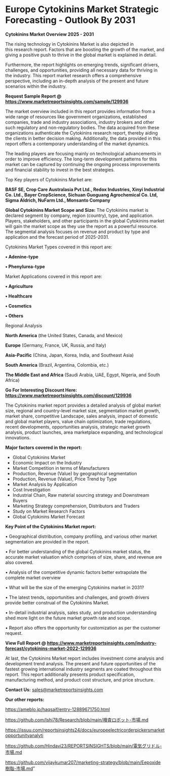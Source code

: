 # Europe Cytokinins Market Strategic Forecasting - Outlook By 2031

<Strong> Cytokinins Market Overview 2025 - 2031</strong>

The rising technology in Cytokinins Market is also depicted in this research report. Factors that are boosting the growth of the market, and giving a positive push to thrive in the global market is explained in detail.

Furthermore, the report highlights on emerging trends, significant drivers, challenges, and opportunities, providing all necessary data for thriving in the industry. This report market research offers a comprehensive perspective, including an in-depth analysis of the present and future scenarios within the industry.

<strong>Request Sample Report @ <a href=https://www.marketreportsinsights.com/sample/129936>https://www.marketreportsinsights.com/sample/129936</a></strong>

The market overview included in this report provides information from a wide range of resources like government organizations, established companies, trade and industry associations, industry brokers and other such regulatory and non-regulatory bodies. The data acquired from these organizations authenticate the Cytokinins research report, thereby aiding the clients in better decision making. Additionally, the data provided in this report offers a contemporary understanding of the market dynamics.

The leading players are focusing mainly on technological advancements in order to improve efficiency. The long-term development patterns for this market can be captured by continuing the ongoing process improvements and financial stability to invest in the best strategies.

Top Key players of Cytokinins Market are:

<strong>BASF SE, Crop Care Australasia Pvt Ltd., Redox Industries, Xinyi Industrial Co. Ltd., Bayer CropScience, Sichuan Guoguang Agrochemical Co. Ltd, Sigma Aldrich, NuFarm Ltd., Monsanto Company</strong>

<strong><b>Global Cytokinins Market Scope and Size:</b></strong>
The Cytokinins market is declared segment by company, region (country), type, and application. Players, stakeholders, and other participants in the global Cytokinins market will gain the market scope as they use the report as a powerful resource. The segmental analysis focuses on revenue and product by type and application and the forecast period of 2025-2031.

Cytokinins Market Types covered in this report are:

<strong>• Adenine-type

• Phenylurea-type</strong>

Market Applications covered in this report are:

<strong>• Agriculture

• Healthcare

• Cosmetics

• Others</strong> 

Regional Analysis

<strong>North America</strong> (the United States, Canada, and Mexico)

<strong>Europe</strong> (Germany, France, UK, Russia, and Italy)

<strong>Asia-Pacific</strong> (China, Japan, Korea, India, and Southeast Asia)

<strong>South America</strong> (Brazil, Argentina, Colombia, etc.)

<strong>The Middle East and Africa</strong> (Saudi Arabia, UAE, Egypt, Nigeria, and South Africa)

<strong>Go For Interesting Discount Here: <a href=https://www.marketreportsinsights.com/discount/129936>https://www.marketreportsinsights.com/discount/129936</a></strong>

The Cytokinins market report provides a detailed analysis of global market size, regional and country-level market size, segmentation market growth, market share, competitive Landscape, sales analysis, impact of domestic and global market players, value chain optimization, trade regulations, recent developments, opportunities analysis, strategic market growth analysis, product launches, area marketplace expanding, and technological innovations.

<strong><b>Major factors covered in the report:</b></strong>
<ul>
  <li>Global Cytokinins Market </li>
  <li>Economic Impact on the Industry</li>
  <li>Market Competition in terms of Manufacturers</li>
  <li>Production, Revenue (Value) by geographical segmentation</li>
  <li>Production, Revenue (Value), Price Trend by Type</li>
  <li>Market Analysis by Application</li>
  <li>Cost Investigation</li>
  <li>Industrial Chain, Raw material sourcing strategy and Downstream Buyers</li>
  <li>Marketing Strategy comprehension, Distributors and Traders</li>
  <li>Study on Market Research Factors</li>
  <li>Global Cytokinins Market Forecast</li>
</ul>

<strong><b>Key Point of the Cytokinins Market report:</b></strong>

• Geographical distribution, company profiling, and various other market segmentation are provided in the report.

• For better understanding of the global Cytokinins market status, the accurate market valuation which comprises of size, share, and revenue are also covered.

• Analysis of the competitive dynamic factors better extrapolate the complete market overview

• What will be the size of the emerging Cytokinins market in 2031?

• The latest trends, opportunities and challenges, and growth drivers provide better construal of the Cytokinins Market.

• In-detail industrial analysis, sales study, and production understanding shed more light on the future market growth rate and scope.

• Report also offers the opportunity for customization as per the customer request.

<strong><b>View Full Report @ <a href=https://www.marketreportsinsights.com/industry-forecast/cytokinins-market-2022-129936>https://www.marketreportsinsights.com/industry-forecast/cytokinins-market-2022-129936</a></b></strong>


At last, the Cytokinins Market report includes investment come analysis and development trend analysis. The present and future opportunities of the fastest growing international industry segments are coated throughout this report. This report additionally presents product specification, manufacturing method, and product cost structure, and price structure.

<strong>Contact Us:</strong>
sales@marketreportsinsights.com

<strong>Our other reports:</strong>

<a href=https://ameblo.jp/haqsaif/entry-12889671750.html>https://ameblo.jp/haqsaif/entry-12889671750.html</a>

<a href=https://github.com/Ishi78/Research/blob/main/検査ロボット-市場.md>https://github.com/Ishi78/Research/blob/main/検査ロボット-市場.md</a>

<a href=https://issuu.com/reportsinsights24/docs/europeelectricorderpickersmarketopportunityanalyti>https://issuu.com/reportsinsights24/docs/europeelectricorderpickersmarketopportunityanalyti</a>

<a href=https://github.com/Hindavi23/REPORTSINSIGHTS/blob/main/電気グリドル-市場.md>https://github.com/Hindavi23/REPORTSINSIGHTS/blob/main/電気グリドル-市場.md</a>

<a href=https://github.com/vijaykumar207/marketing-strategy/blob/main/Eepoxide樹脂-市場.md>https://github.com/vijaykumar207/marketing-strategy/blob/main/Eepoxide樹脂-市場.md</a>"
